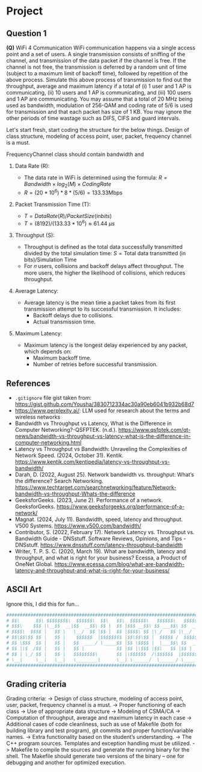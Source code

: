# Project

## Question 1

**(Q)** WiFi 4 Communication WiFi communication happens via a single access point and a set of users. A single transmission consists of sniffing of the channel, and transmission of the data packet if the channel is free. If the channel is not free, the transmission is deferred by a random unit of time (subject to a maximum limit of backoff time), followed by repetition of the above process. Simulate this above process of transmission to find out the throughput, average and maximum latency if a total of (i) 1 user and 1 AP is communicating, (ii) 10 users and 1 AP is communicating, and (iii) 100 users and 1 AP are communicating. You may assume that a total of 20 MHz being used as bandwidth, modulation of 256-QAM and coding rate of 5/6 is used for transmission and that each packet has size of 1 KB. You may ignore the other periods of time wastage such as DIFS, CIFS and guard intervals.

Let's start fresh, start coding the structure for the below things. Design of class structure, modeling of access point, user, packet, frequency channel is a must.

FrequencyChannel class should contain bandwidth and 

1. Data Rate (R):
    - The data rate in WiFi is determined using the formula: $R=Bandwidth×log_2(M)×Coding Rate$
    - $R = (20 * 10^6) * 8 * (5/6) = 133.33 \text{Mbps}$

2. Packet Transmission Time (T):
    - $T = Data Rate (R) / Packet Size (in bits)$
    - $T = (8192)/(133.33 * 10^6) \approx 61.44 \text{ }\mu s$

3. Throughput (S):
    - Throughput is defined as the total data successfully transmitted divided by the total simulation time: $S = \text{Total data transmitted (in bits)}/\text{Simulation Time}$
    - For 𝑛 users, collisions and backoff delays affect throughput. The more users, the higher the likelihood of collisions, which reduces throughput.

4. Average Latency:
    - Average latency is the mean time a packet takes from its first transmission attempt to its successful transmission. It includes:
        - Backoff delays due to collisions.
        - Actual transmission time.

5. Maximum Latency:
    - Maximum latency is the longest delay experienced by any packet, which depends on:
        - Maximum backoff time.
        - Number of retries before successful transmission.

## References

- `.gitignore` file gist taken from: <https://gist.github.com/Yousha/3830712334ac30a90eb6041b932b68d7>
- <https://www.perplexity.ai/>: LLM used for research about the terms and wireless networks
- Bandwidth vs Throughput vs Latency, What is the Difference in Computer Networking?-QSFPTEK. (n.d.). <https://www.qsfptek.com/qt-news/bandwidth-vs-throughput-vs-latency-what-is-the-difference-in-computer-networking.html>
- Latency vs Throughput vs Bandwidth: Unraveling the Complexities of Network Speed. (2024, October 31). Kentik. <https://www.kentik.com/kentipedia/latency-vs-throughput-vs-bandwidth/>
- Darah, D. (2022, August 25). Network bandwidth vs. throughput: What’s the difference? Search Networking. <https://www.techtarget.com/searchnetworking/feature/Network-bandwidth-vs-throughput-Whats-the-difference>
- GeeksforGeeks. (2023, June 2). Performance of a network. GeeksforGeeks. <https://www.geeksforgeeks.org/performance-of-a-network/>
- Magnat. (2024, July 11). Bandwidth, speed, latency and throughput. V500 Systems. <https://www.v500.com/bandwidth/>
- Contributor, S. (2022, February 17). Network Latency vs. Throughput vs. Bandwidth Guide - DNSstuff. Software Reviews, Opinions, and Tips - DNSstuff. <https://www.dnsstuff.com/latency-throughput-bandwidth>
- Writer, T. P. S. C. (2020, March 19). What are bandwidth, latency and throughput, and what is right for your business? Ecessa, a Product of OneNet Global. <https://www.ecessa.com/blog/what-are-bandwidth-latency-and-throughput-and-what-is-right-for-your-business/>

## ASCII Art

Ignore this, I did this for fun...

```sh
############################################################################
# $$\      $$\ $$$$$$$$\  $$$$$$\  $$\   $$\  $$$$$$\   $$$$$$\   $$$$$$\  #
# $$$\    $$$ |\__$$  __|$$  __$$\ $$ |  $$ |$$$ __$$\ $$ ___$$\ $$  __$$\ #
# $$$$\  $$$$ |   $$ |   \__/  $$ |$$ |  $$ |$$$$\ $$ |\_/   $$ |\__/  $$ |#
# $$\$$\$$ $$ |   $$ |    $$$$$$  |$$$$$$$$ |$$\$$\$$ |  $$$$$ /  $$$$$$  |#
# $$ \$$$  $$ |   $$ |   $$  ____/ \_____$$ |$$ \$$$$ |  \___$$\ $$  ____/ #
# $$ |\$  /$$ |   $$ |   $$ |            $$ |$$ |\$$$ |$$\   $$ |$$ |      #
# $$ | \_/ $$ |   $$ |   $$$$$$$$\       $$ |\$$$$$$  /\$$$$$$  |$$$$$$$$\ #
# \__|     \__|   \__|   \________|      \__| \______/  \______/ \________|#
############################################################################
```

## Grading criteria

Grading criteria:
-> Design of class structure, modeling of access point, user, packet, frequency channel is a must.
-> Proper functioning of each class
-> Use of appropriate data structure
-> Modeling of CSMA/CA
-> Computation of throughput, average and maximum latency in each case
-> Additional cases of code cleanliness, such as use of Makefile (both for building library and test program), git commits and proper function/variable names.
-> Extra functionality based on the student’s understanding.
-> The C++ program sources. Templates and exception handling must be utilized.
-> Makefile to compile the sources and generate the running binary for the shell. The Makefile should generate two versions of the binary – one for debugging and another for optimized execution.